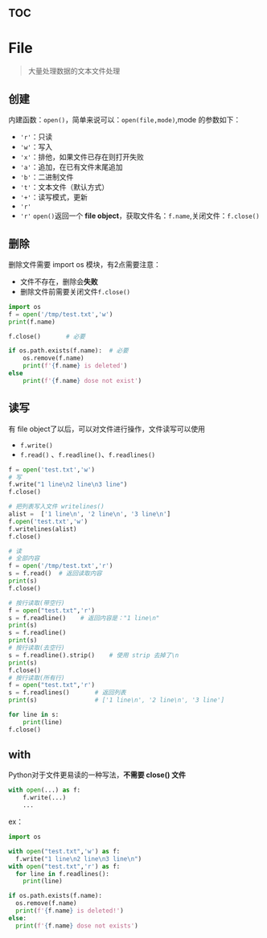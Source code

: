[TOC]()
---
# File
> 大量处理数据的文本文件处理
## 创建
内建函数：`open()`，简单来说可以：`open(file,mode)`,mode 的参数如下：
- `'r'`：只读 
- `'w'`：写入
- `'x'`：排他，如果文件已存在则打开失败
- `'a'`：追加，在已有文件末尾追加
- `'b'`：二进制文件
- `'t'`：文本文件（默认方式）
- `'+'`：读写模式，更新
- `'r'`
- `'r'`
`open()`返回一个 **file object**，获取文件名：`f.name`,关闭文件：`f.close()`
## 删除
删除文件需要 import os 模块，有2点需要注意：
- 文件不存在，删除会**失败**
- 删除文件前需要关闭文件`f.close()`
```python
import os
f = open('/tmp/test.txt','w')
print(f.name)

f.close()		# 必要

if os.path.exists(f.name):	# 必要
	os.remove(f.name)
	print(f'{f.name} is deleted')
else
	print(f'{f.name} dose not exist')
```
## 读写
有 file object了以后，可以对文件进行操作，文件读写可以使用
- `f.write()`
- `f.read()` 、`f.readline()`、`f.readlines()`
```python
f = open('test.txt','w')
# 写
f.write("1 line\n2 line\n3 line")
f.close()

# 把列表写入文件 writelines()
alist =  ['1 line\n', '2 line\n', '3 line\n']
f.open('test.txt','w')
f.writelines(alist)
f.close()

# 读
# 全部内容
f = open('/tmp/test.txt','r')
s = f.read()  # 返回读取内容
print(s)
f.close()

# 按行读取(带空行)
f = open("test.txt",'r')
s = f.readline()	# 返回内容是："1 line\n"
print(s)
s = f.readline()
print(s)
# 按行读取(去空行)
s = f.readline().strip()	# 使用 strip 去掉了\n
print(s)
f.close()
# 按行读取(所有行)
f = open("test.txt",'r')
s = f.readlines()		# 返回列表
print(s)				# ['1 line\n', '2 line\n', '3 line']

for line in s:
	print(line)
f.close()
```
## with
Python对于文件更易读的一种写法，**不需要 close() 文件**
```python
with open(...) as f:
	f.write(...)
	...
```
ex：
```python
import os

with open("test.txt",'w') as f:
  f.write("1 line\n2 line\n3 line\n")
with open("test.txt",'r') as f:
  for line in f.readlines():
    print(line)

if os.path.exists(f.name):
  os.remove(f.name)
  print(f'{f.name} is deleted!')
else:
  print(f'{f.name} dose not exists')
```

